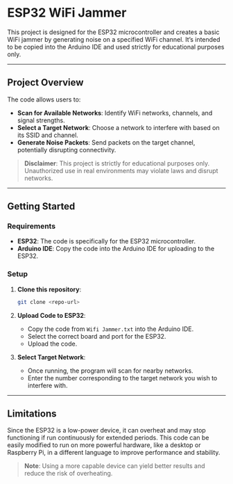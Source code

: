 # ESP32 WiFi Jammer

This project is designed for the ESP32 microcontroller and creates a basic WiFi jammer by generating noise on a specified WiFi channel. It’s intended to be copied into the Arduino IDE and used strictly for educational purposes only.

---

## Project Overview

The code allows users to:

- **Scan for Available Networks**: Identify WiFi networks, channels, and signal strengths.
- **Select a Target Network**: Choose a network to interfere with based on its SSID and channel.
- **Generate Noise Packets**: Send packets on the target channel, potentially disrupting connectivity.

> **Disclaimer**: This project is strictly for educational purposes only. Unauthorized use in real environments may violate laws and disrupt networks.

---

## Getting Started

### Requirements

- **ESP32**: The code is specifically for the ESP32 microcontroller.
- **Arduino IDE**: Copy the code into the Arduino IDE for uploading to the ESP32.

### Setup

1. **Clone this repository**:
   ```bash
   git clone <repo-url>
   ```
2. **Upload Code to ESP32**:
   - Copy the code from `Wifi Jammer.txt` into the Arduino IDE.
   - Select the correct board and port for the ESP32.
   - Upload the code.

3. **Select Target Network**:
   - Once running, the program will scan for nearby networks.
   - Enter the number corresponding to the target network you wish to interfere with.

---

## Limitations

Since the ESP32 is a low-power device, it can overheat and may stop functioning if run continuously for extended periods. This code can be easily modified to run on more powerful hardware, like a desktop or Raspberry Pi, in a different language to improve performance and stability.

> **Note**: Using a more capable device can yield better results and reduce the risk of overheating.
